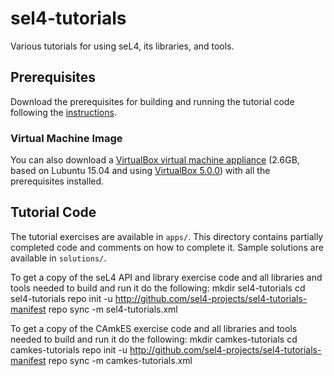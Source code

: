 # sel4-tutorials
Various tutorials for using seL4, its libraries, and tools.

## Prerequisites
Download the prerequisites for building and running the tutorial code following the [instructions](Prerequisites.md).

### Virtual Machine Image
You can also download a [VirtualBox virtual machine appliance](https://www.dropbox.com/s/w22i3mv2cnl8106/sel4-tutorial-lubuntu-15.04-v1.ova?dl=0) (2.6GB, based on Lubuntu 15.04 and using [VirtualBox 5.0.0](https://www.virtualbox.org/wiki/Downloads)) with all the prerequisites installed.

## Tutorial Code
The tutorial exercises are available in `apps/`.
This directory contains partially completed code and comments on how to complete it.  Sample solutions are available in `solutions/`.

To get a copy of the seL4 API and library exercise code and all libraries and tools needed to build and run it do the following:
    mkdir sel4-tutorials
    cd sel4-tutorials
    repo init -u http://github.com/sel4-projects/sel4-tutorials-manifest
    repo sync -m sel4-tutorials.xml

To get a copy of the CAmkES exercise code and all libraries and tools needed to build and run it do the following:
    mkdir camkes-tutorials
    cd camkes-tutorials
    repo init -u http://github.com/sel4-projects/sel4-tutorials-manifest
    repo sync -m camkes-tutorials.xml
